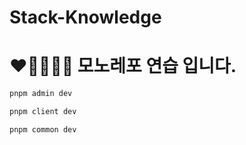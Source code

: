 # Stack-Knowledge

# ❤️👩‍👩‍👦‍👦 모노레포 연습 입니다.

```bash
pnpm admin dev

pnpm client dev

pnpm common dev
```
